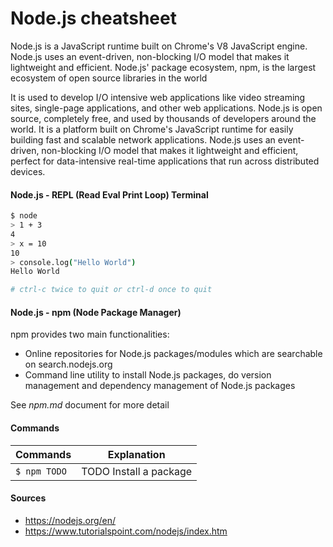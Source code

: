 Node.js cheatsheet
==================

Node.js is a JavaScript runtime built on Chrome's V8 JavaScript engine. Node.js uses an event-driven, non-blocking I/O model that makes it lightweight and efficient. Node.js' package ecosystem, npm, is the largest ecosystem of open source libraries in the world

It is used to develop I/O intensive web applications like video streaming sites, single-page applications, and other web applications. Node.js is open source, completely free, and used by thousands of developers around the world. It is a platform built on Chrome's JavaScript runtime for easily building fast and scalable network applications. Node.js uses an event-driven, non-blocking I/O model that makes it lightweight and efficient, perfect for data-intensive real-time applications that run across distributed devices.

#### Node.js - REPL (Read Eval Print Loop) Terminal
```sh
$ node
> 1 + 3
4
> x = 10
10
> console.log("Hello World")
Hello World

# ctrl-c twice to quit or ctrl-d once to quit
```
#### Node.js - npm (Node Package Manager)
npm provides two main functionalities:

- Online repositories for Node.js packages/modules which are searchable on search.nodejs.org
- Command line utility to install Node.js packages, do version management and dependency management of Node.js packages

See *npm.md* document for more detail



#### Commands
Commands | Explanation
--- | ---
`$ npm TODO` | TODO Install a package

#### Sources
- https://nodejs.org/en/
- https://www.tutorialspoint.com/nodejs/index.htm
